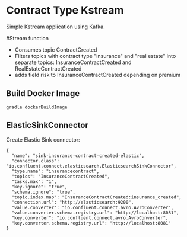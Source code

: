 # Contract Type Kstream
Simple Kstream application using Kafka.

#Stream function
- Consumes topic ContractCreated
- Filters topics with contract type "insurance" and "real estate" into separate topics:
InsuranceContractCreated and RealEstateContractCreated
- adds field risk to InsuranceContractCreated depending on premium

## Build Docker Image
```
gradle dockerBuildImage
```

## ElasticSinkConnector
Create Elastic Sink connector:
```
{
  "name": "sink-insurance-contract-created-elastic",
  "connector.class": "io.confluent.connect.elasticsearch.ElasticsearchSinkConnector",
  "type.name": "insurancecontract",
  "topics": "InsuranceContractCreated",
  "tasks.max": "1",
  "key.ignore": "true",
  "schema.ignore": "true",
  "topic.index.map": "InsuranceContractCreated:insurance_created",
  "connection.url": "http://elasticsearch:9200",
  "value.converter": "io.confluent.connect.avro.AvroConverter",
  "value.converter.schema.registry.url": "http://localhost:8081",
  "key.converter": "io.confluent.connect.avro.AvroConverter",
  "key.converter.schema.registry.url": "http://localhost:8081"
}
```
